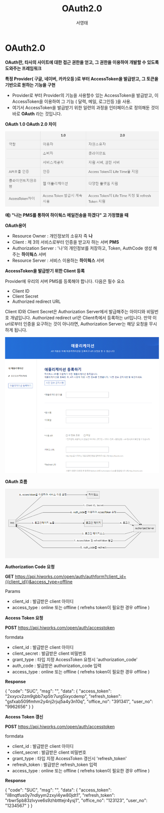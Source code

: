 ﻿---
title:  "OAuth2.0"
search: false
categories: 
  - Spring
toc: true  
last_modified_at: 2022-01-26T10:06:00-05:00
tags:
  - Spring
  - Spring Security
  - OAuth
author: 서영태
---
# OAuth2.0

**OAuth란, 타사의 사이트에 대한 접근 권한을 얻고, 그 권한을 이용하여 개발할 수 있도록 도와주는 프레임워크**


**특정 Provider( 구글, 네이버, 카카오등 )로 부터 AccessToken을 발급받고, 그 토큰을 기반으로 원하는 기능을 구현**
- Provider로 부터 Provider의 기능을 사용할수 있는 AccessToken을 발급받고, 이 AccessToken을 이용하여 그 기능 ( 달력, 메일, 로그인등 )을 사용.
- 여기서 AccessToken을 발급받기 위한 일련의 과정을 인터페이스로 정의해둔 것이 바로 **OAuth** 라는 것입니다.   


**OAuth 1.0 OAuth 2.0 차이**

![oauth2](/assets/images/oauth/OAuth2.png)

**예) "나는 PMS를 통하여 하이웍스 메일전송을 하겠다" 고 가정했을 때**

**OAuth용어** 
- Resource Owner : 개인정보의 소유자 즉 **나**
- Client : 제 3의 서비스로부터 인증을 받고자 하는 서버 **PMS**
- Authorization Server : '나'의 개인정보를 저장하고, Token, AuthCode 생성 해주는 **하이웍스** 서버 
- Resource Server : 서비스 이용하는 **하이웍스** 서버 

**AccessToken을 발급받기 위한 Client 등록**

Provider에 우리의 서버 PMS를 등록해야 합니다.
다음은 필수 요소
- Client ID
- Client Secret
- Authorized redirect URL

Client ID와 Client Secret은 Authorization Server에서 발급해주는 아이디와 비밀번호 개념입니다.
Authorized redirect url은 Client측에서 등록하는 url입니다. 만약 이 url로부터 인증을 요구하는 것이 아니라면, Authorization Server는 해당 요청을 무시하게 됩니다.

![hiworksAppReg](/assets/images/oauth/hiworksAppReg.png)


**OAuth 흐름**

![oauth1](/assets/images/oauth/OAuth1.png)

**Authorization Code 요청**

**GET**
https://api.hiworks.com/open/auth/authform?client_id={{client_id}}&access_type=offline

Params
- client_id : 발급받은 client 아이디
- access_type : online 또는 offline ( refrehs token이 필요한 경우 offline )

**Access Token 요청**

**POST**
https://api.hiworks.com/open/auth/accesstoken

formdata

- client_id : 발급받은 client 아이디
- client_secret : 발급받은 client 비밀번호
- grant_type : 타입 지정 AccessToken 요청시 'authorization_code'
- auth_code : 발급받은 authorization_code 입력
- access_type : online 또는 offline ( refrehs token이 필요한 경우 offline )

**Response**

{
  "code": "SUC",
  "msg": "",
  "data": {
    "access_token": "2xxycv2zm9gbb7xp5tr7urg5ixycdemp",
    "refresh_token": "gsfxab509fmhm2y4nj2rjuj5a4y3n10q",
    "office_no": "391341",
    "user_no": "9962656"
  }
}

**Access Token 갱신**

**POST**
https://api.hiworks.com/open/auth/accesstoken

formdata

- client_id : 발급받은 client 아이디
- client_secret : 발급받은 client 비밀번호
- grant_type : 타입 지정 AccessToken 갱신시 'refresh_token'
- refresh_token : 발급받은 refresh_token 입력
- access_type : online 또는 offline ( refrehs token이 필요한 경우 offline )

**Response**

{
  "code": "SUC",
  "msg": "",
  "data": {
    "access_token": "il8nqtfus0y7ndlyym2zxyl4yw80jdt1",
    "refresh_token": "rbwr5pb83zlvyve6s9zhbtttejr4ysj1",
    "office_no": "123123",
    "user_no": "1234567"
  }
}


